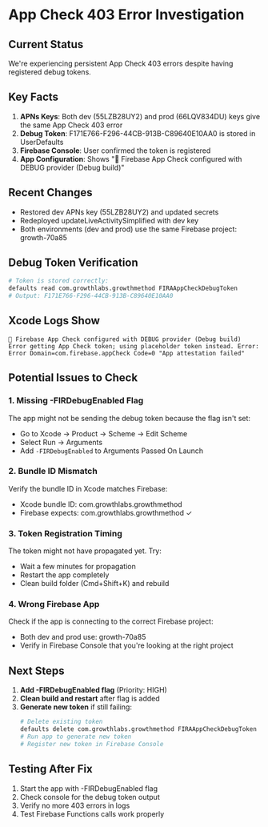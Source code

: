 # App Check 403 Error Investigation

## Current Status
We're experiencing persistent App Check 403 errors despite having registered debug tokens.

## Key Facts
1. **APNs Keys**: Both dev (55LZB28UY2) and prod (66LQV834DU) keys give the same App Check 403 error
2. **Debug Token**: F171E766-F296-44CB-913B-C89640E10AA0 is stored in UserDefaults
3. **Firebase Console**: User confirmed the token is registered
4. **App Configuration**: Shows "🔐 Firebase App Check configured with DEBUG provider (Debug build)"

## Recent Changes
- Restored dev APNs key (55LZB28UY2) and updated secrets
- Redeployed updateLiveActivitySimplified with dev key
- Both environments (dev and prod) use the same Firebase project: growth-70a85

## Debug Token Verification
```bash
# Token is stored correctly:
defaults read com.growthlabs.growthmethod FIRAAppCheckDebugToken
# Output: F171E766-F296-44CB-913B-C89640E10AA0
```

## Xcode Logs Show
```
🔐 Firebase App Check configured with DEBUG provider (Debug build)
Error getting App Check token; using placeholder token instead. Error: Error Domain=com.firebase.appCheck Code=0 "App attestation failed"
```

## Potential Issues to Check

### 1. Missing -FIRDebugEnabled Flag
The app might not be sending the debug token because the flag isn't set:
- Go to Xcode → Product → Scheme → Edit Scheme
- Select Run → Arguments
- Add `-FIRDebugEnabled` to Arguments Passed On Launch

### 2. Bundle ID Mismatch
Verify the bundle ID in Xcode matches Firebase:
- Xcode bundle ID: com.growthlabs.growthmethod
- Firebase expects: com.growthlabs.growthmethod ✓

### 3. Token Registration Timing
The token might not have propagated yet. Try:
- Wait a few minutes for propagation
- Restart the app completely
- Clean build folder (Cmd+Shift+K) and rebuild

### 4. Wrong Firebase App
Check if the app is connecting to the correct Firebase project:
- Both dev and prod use: growth-70a85
- Verify in Firebase Console that you're looking at the right project

## Next Steps
1. **Add -FIRDebugEnabled flag** (Priority: HIGH)
2. **Clean build and restart** after flag is added
3. **Generate new token** if still failing:
   ```bash
   # Delete existing token
   defaults delete com.growthlabs.growthmethod FIRAAppCheckDebugToken
   # Run app to generate new token
   # Register new token in Firebase Console
   ```

## Testing After Fix
1. Start the app with -FIRDebugEnabled flag
2. Check console for the debug token output
3. Verify no more 403 errors in logs
4. Test Firebase Functions calls work properly